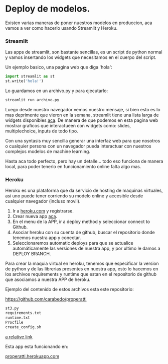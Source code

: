 # Deploy de modelos.

Existen varias maneras de poner nuestros modelos en produccion, aca vamos a ver como hacerlo usando Streamlit y Heroku.
 

### Streamlit

Las apps de streamlit, son bastante sencillas, es un script de python normal y vamos insertando los widgets que necesitamos en el cuerpo del script. 

Un ejemplo basico, una pagina web que diga 'hola':

```python
import streamlit as st
st.write('hola!')
```
Lo guardamos en un archivo.py y para ejecutarlo:

```bash
streamlit run archivo.py
``` 
Luego desde nuestro navegador vemos nuestro mensaje, si bien esto es lo mas deprimente que vieron en la semana, streamlit tiene una lista larga de widgets disponibles [aca](https://docs.streamlit.io/api.html). De manera de que podemos en esta pagina web mostrar graficos que interactueen con widgets como: slides, multiplechoice, inputs de todo tipo. 

Con una syntasis muy sencilla generar una interfaz web para que nosotros o cualquier persona con un navegador pueda interactuar con nuestros complejos modelos de machine learning.

Hasta aca todo perfecto, pero hay un detalle... todo eso funciona de manera local, para poder tenerlo en funcionamiento online falta algo mas.



### Heroku 


Heroku es una plataforma que da servicio de hosting de maquinas virtuales, asi uno puede tener corriendo su modelo online y accesible desde cualquier navegador (incluso movil). 


1. Ir a [heroku.com](https://signup.heroku.com/) y registrarse.
2. Crear nueva app [aca](https://dashboard.heroku.com/new-app).
3. En el menu de la APP, ir a deploy method y seleccionar connect to Github.
4. Asociar heroku con su cuenta de github, buscar el repositorio donde tenemos nuestra app y conectar.
5. Seleccionaremos automatic deploys para que se actualice automáticamente las versiones de nuestra app, y por ultimo le damos a DEPLOY BRANCH.


Para crear la maquia virtual en heroku, tenemos que especificar la version de python y de las librerias presentes en nuestra app, esto lo hacemos en los archivos requirements y runtime que estan en el repositorio de github que asociamos a nuestra APP de heroku.

Ejemplo del contenido de estos archivos esta este repositorio:

https://github.com/carabedo/properatti

```bash
st3.py
requirements.txt
runtime.txt
Procfile
create_config.sh
``` 
[a relative link](st3.py)


Esta app esta funcionando en:

[properatti.herokuapp.com](https://properatti.herokuapp.com/)
